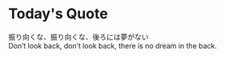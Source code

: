# Today's Quote

振り向くな、振り向くな、後ろには夢がない <br>
Don’t look back, don’t look back, there is no dream in the back.
